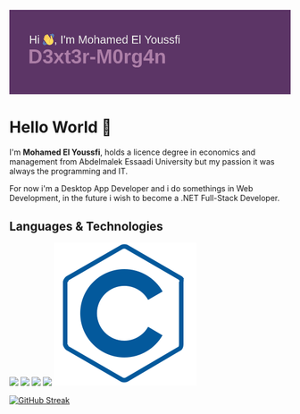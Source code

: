 ![](https://raw.githubusercontent.com/SimoRedDevil/SimoRedDevil/420f2f5526fcde721e931e4069484ebf3f8e7875/header.png)

# Hello World 👋

I'm **Mohamed El Youssfi**, holds a licence degree in economics and management from Abdelmalek Essaadi University but my passion it was always the programming and IT.

For now i'm a Desktop App Developer and i do somethings in Web Development, in the future i wish to become a .NET Full-Stack Developer.


## Languages & Technologies

![](https://d.top4top.io/p_22531c6rf1.png)
![](https://e.top4top.io/p_22536e1xw2.png)
![](https://f.top4top.io/p_2253xqi353.png)
![](https://g.top4top.io/p_2253j47s44.png)
![](https://raw.githubusercontent.com/devicons/devicon/master/icons/c/c-line.svg)

[![GitHub Streak](http://github-readme-streak-stats.herokuapp.com?user=SimoRedDevil&theme=tokyonight&border_radius=2)](https://git.io/streak-stats)

